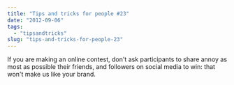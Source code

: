 ```yaml
---
title: "Tips and tricks for people #23"
date: "2012-09-06"
tags: 
  - "tipsandtricks"
slug: "tips-and-tricks-for-people-23"
---
```


If you are making an online contest, don't ask participants to share annoy as most as possible their friends, and followers on social media to win: that won't make us like your brand.

